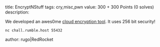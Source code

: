 title: EncryptNStuff
tags: cry,misc,pwn
value: 300 + 300 Points (0 solves)
description: 
          <p><p>We developed an awes0me <a href="https://dl.rumble.host/download_stapelspass.zip">cloud encryption tool</a>.
It uses 256 bit security!</p>
<p><code>nc chall.rumble.host 55432</code></p>
<p>author: rugo|RedRocket</p></p>

          